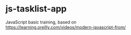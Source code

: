 # js-tasklist-app
JavaScript basic training, based on https://learning.oreilly.com/videos/modern-javascript-from/
